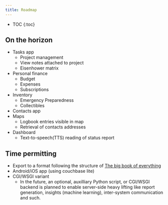 ```yaml
---
title: Roadmap
---
```


* TOC
{:toc}

## On the horizon
* Tasks app
    * Project management
    * View notes attached to project
    * Eisenhower matrix
* Personal finance
    * Budget
    * Expenses
    * Subscriptions
* Inventory
    * Emergency Preparedness
    * Collectibles
* Contacts app
* Maps
    * Logbook entries visible in map
    * Retrieval of contacts addresses
* Dashboard
    * Text-to-speech(TTS) reading of status report

## Time permitting

* Export to a format following the structure of [The big book of everything](http://www.erikdewey.com/bigbookmkIIIa.pdf)
* Android/iOS app (using couchbase lite)
* CGI/WSGI variant
    * In the future, an optional, auxilliary Python script, or CGI/WSGI backend is planned to enable server-side heavy lifting like report generation, insights (machine learning), inter-system communication and such.
